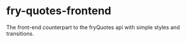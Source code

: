 # fry-quotes-frontend
The front-end counterpart to the fryQuotes api with simple styles and transitions.
